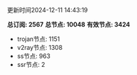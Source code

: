 更新时间2024-12-11 14:43:19

**总订阅: 2567**
**总节点: 10048**
**有效节点: 3424**
- trojan节点: 1151
- v2ray节点: 1308
- ss节点: 963
- ssr节点: 2
